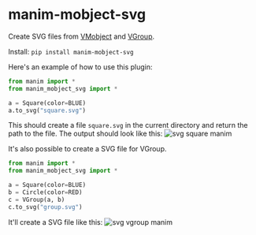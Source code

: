 # manim-mobject-svg

Create SVG files from [VMobject](https://docs.manim.community/en/stable/reference/manim.mobject.types.vectorized_mobject.VMobject.html) and [VGroup](https://docs.manim.community/en/stable/reference/manim.mobject.types.vectorized_mobject.VGroup.html).

Install: `pip install manim-mobject-svg`

Here's an example of how to use this plugin:

```python
from manim import *
from manim_mobject_svg import *

a = Square(color=BLUE)
a.to_svg("square.svg")
```
This should create a file `square.svg` in the current directory and return the path to the file. The output should look like this:
![svg square manim](https://user-images.githubusercontent.com/49693820/214828793-bf764d46-93b2-4622-bd1e-c68c42206b46.svg)

It's also possible to create a SVG file for VGroup.

```python
from manim import *
from manim_mobject_svg import *

a = Square(color=BLUE)
b = Circle(color=RED)
c = VGroup(a, b)
c.to_svg("group.svg")
```
It'll create a SVG file like this:
![svg vgroup manim](https://user-images.githubusercontent.com/49693820/214829098-6680ca28-6f2b-4bb6-b376-f7858532c1c3.svg)
